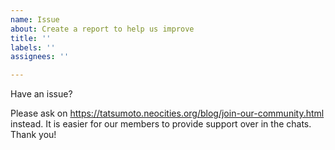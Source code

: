 ```yaml
---
name: Issue
about: Create a report to help us improve
title: ''
labels: ''
assignees: ''

---
```


Have an issue?

Please ask on https://tatsumoto.neocities.org/blog/join-our-community.html instead.
It is easier for our members to provide support over in the chats.
Thank you!

